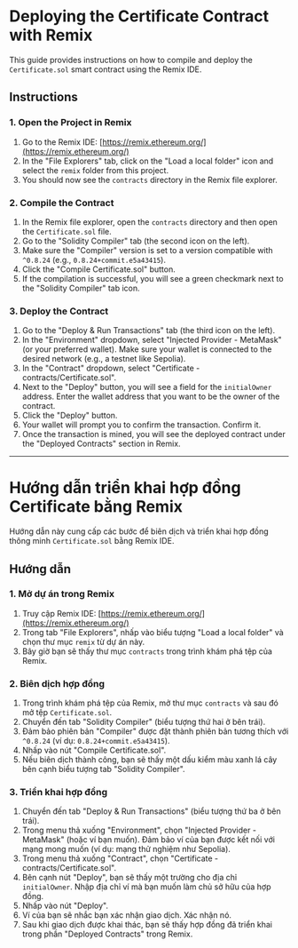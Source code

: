 # Deploying the Certificate Contract with Remix

This guide provides instructions on how to compile and deploy the `Certificate.sol` smart contract using the Remix IDE.

## Instructions

### 1. Open the Project in Remix

1.  Go to the Remix IDE: [https://remix.ethereum.org/](https://remix.ethereum.org/)
2.  In the "File Explorers" tab, click on the "Load a local folder" icon and select the `remix` folder from this project.
3.  You should now see the `contracts` directory in the Remix file explorer.

### 2. Compile the Contract

1.  In the Remix file explorer, open the `contracts` directory and then open the `Certificate.sol` file.
2.  Go to the "Solidity Compiler" tab (the second icon on the left).
3.  Make sure the "Compiler" version is set to a version compatible with `^0.8.24` (e.g., `0.8.24+commit.e5a43415`).
4.  Click the "Compile Certificate.sol" button.
5.  If the compilation is successful, you will see a green checkmark next to the "Solidity Compiler" tab icon.

### 3. Deploy the Contract

1.  Go to the "Deploy & Run Transactions" tab (the third icon on the left).
2.  In the "Environment" dropdown, select "Injected Provider - MetaMask" (or your preferred wallet). Make sure your wallet is connected to the desired network (e.g., a testnet like Sepolia).
3.  In the "Contract" dropdown, select "Certificate - contracts/Certificate.sol".
4.  Next to the "Deploy" button, you will see a field for the `initialOwner` address. Enter the wallet address that you want to be the owner of the contract.
5.  Click the "Deploy" button.
6.  Your wallet will prompt you to confirm the transaction. Confirm it.
7.  Once the transaction is mined, you will see the deployed contract under the "Deployed Contracts" section in Remix.

---

# Hướng dẫn triển khai hợp đồng Certificate bằng Remix

Hướng dẫn này cung cấp các bước để biên dịch và triển khai hợp đồng thông minh `Certificate.sol` bằng Remix IDE.

## Hướng dẫn

### 1. Mở dự án trong Remix

1.  Truy cập Remix IDE: [https://remix.ethereum.org/](https://remix.ethereum.org/)
2.  Trong tab "File Explorers", nhấp vào biểu tượng "Load a local folder" và chọn thư mục `remix` từ dự án này.
3.  Bây giờ bạn sẽ thấy thư mục `contracts` trong trình khám phá tệp của Remix.

### 2. Biên dịch hợp đồng

1.  Trong trình khám phá tệp của Remix, mở thư mục `contracts` và sau đó mở tệp `Certificate.sol`.
2.  Chuyển đến tab "Solidity Compiler" (biểu tượng thứ hai ở bên trái).
3.  Đảm bảo phiên bản "Compiler" được đặt thành phiên bản tương thích với `^0.8.24` (ví dụ: `0.8.24+commit.e5a43415`).
4.  Nhấp vào nút "Compile Certificate.sol".
5.  Nếu biên dịch thành công, bạn sẽ thấy một dấu kiểm màu xanh lá cây bên cạnh biểu tượng tab "Solidity Compiler".

### 3. Triển khai hợp đồng

1.  Chuyển đến tab "Deploy & Run Transactions" (biểu tượng thứ ba ở bên trái).
2.  Trong menu thả xuống "Environment", chọn "Injected Provider - MetaMask" (hoặc ví bạn muốn). Đảm bảo ví của bạn được kết nối với mạng mong muốn (ví dụ: mạng thử nghiệm như Sepolia).
3.  Trong menu thả xuống "Contract", chọn "Certificate - contracts/Certificate.sol".
4.  Bên cạnh nút "Deploy", bạn sẽ thấy một trường cho địa chỉ `initialOwner`. Nhập địa chỉ ví mà bạn muốn làm chủ sở hữu của hợp đồng.
5.  Nhấp vào nút "Deploy".
6.  Ví của bạn sẽ nhắc bạn xác nhận giao dịch. Xác nhận nó.
7.  Sau khi giao dịch được khai thác, bạn sẽ thấy hợp đồng đã triển khai trong phần "Deployed Contracts" trong Remix.
